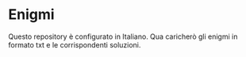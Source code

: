 # Enigmi

Questo repository è configurato in Italiano. 
Qua caricherò gli enigmi in formato txt e le corrispondenti soluzioni.
